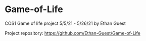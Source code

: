 # Game-of-Life
COS1 Game of life project 5/5/21 - 5/26/21 by Ethan Guest

Project repository: https://github.com/Ethan-Guest/Game-of-Life
